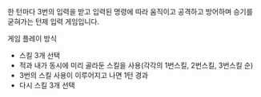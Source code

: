 한 턴마다 3번의 입력을 받고 입력된 명령에 따라 움직이고 공격하고 방어하며 승기를 굳혀가는 턴제 입력 게임입니다.

게임 플레이 방식

- 스킬 3개 선택
- 적과 내가 동시에 미리 골라둔 스킬을 사용(각각의 1번스킬, 2번스킬, 3번스킬 순)
- 3번의 스킬 사용이 이루어지고 나면 1턴 경과
- 다시 스킬 3개 선택
